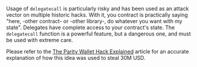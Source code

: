 Usage of `delegatecall` is particularly risky and has been used as an attack vector on multiple historic hacks. With it, you contract is practically saying "here, -other contract- or -other library-, do whatever you want with my state". Delegates have complete access to your contract's state. The `delegatecall` function is a powerful feature, but a dangerous one, and must be used with extreme care.


Please refer to the [The Parity Wallet Hack Explained](https://blog.zeppelin.solutions/on-the-parity-wallet-multisig-hack-405a8c12e8f7) article for an accurate explanation of how this idea was used to steal 30M USD.

